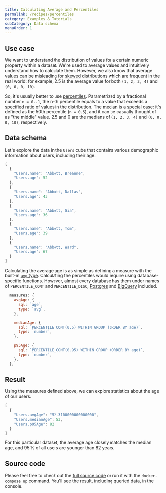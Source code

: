```yaml
---
title: Calculating Average and Percentiles
permalink: /recipes/percentiles
category: Examples & Tutorials
subCategory: Data schema
menuOrder: 1
---
```


## Use case

We want to understand the distribution of values for a certain numeric property
within a dataset. We're used to average values and intuitively understand how to calculate them. However, we also know that average values can be misleading for
[skewed](https://en.wikipedia.org/wiki/Skewness) distributions which are frequent in
the real world: for example, 2.5 is the average value for both `(1, 2, 3, 4)` and
`(0, 0, 0, 10)`.

So, it's usually better to use [percentiles](https://en.wikipedia.org/wiki/Percentile).
Parametrized by a fractional number `n = 0..1`, the n-th percentile equals to a value
that exceeds a specified ratio of values in the distribution.
The [median](https://en.wikipedia.org/wiki/Median) is a special case: it's defined as
the 50th percentile (`n = 0.5`), and it can be casually thought of as "the middle"
value. 2.5 and 0 are the medians of `(1, 2, 3, 4)` and `(0, 0, 0, 10)`, respectively.

## Data schema

Let's explore the data in the `Users` cube that contains various demographic
information about users, including their age:

```javascript
[
  {
    "Users.name": "Abbott, Breanne",
    "Users.age": 52
  },
  {
    "Users.name": "Abbott, Dallas",
    "Users.age": 43
  },
  {
    "Users.name": "Abbott, Gia",
    "Users.age": 36
  },
  {
    "Users.name": "Abbott, Tom",
    "Users.age": 39
  },
  {
    "Users.name": "Abbott, Ward",
    "Users.age": 67
  }
]
```

Calculating the average age is as simple as defining a measure with the built-in
[`avg` type](https://cube.dev/docs/schema/reference/types-and-formats#measures-types-avg).
Calculating the percentiles would require using database-specific functions. However,
almost every database has them under names of `PERCENTILE_CONT` and `PERCENTILE_DISC`,
[Postgres](https://www.postgresql.org/docs/current/functions-aggregate.html) and
[BigQuery](https://cloud.google.com/bigquery/docs/reference/standard-sql/functions-and-operators#aggregate_functions)
included. 

```javascript
  measures: {
    avgAge: {
      sql: `age`,
      type: `avg`,
    },

    medianAge: {
      sql: `PERCENTILE_CONT(0.5) WITHIN GROUP (ORDER BY age)`,
      type: `number`,
    },

    p95Age: {
      sql: `PERCENTILE_CONT(0.95) WITHIN GROUP (ORDER BY age)`,
      type: `number`,
    },
  },
```

## Result

Using the measures defined above, we can explore statistics about the age of our users.

```javascript
[
  {
    "Users.avgAge": "52.3100000000000000",
    "Users.medianAge": 53,
    "Users.p95Age": 82
  }
]
```

For this particular dataset, the average age closely matches the median age, and
95&thinsp;% of all users are younger than 82 years.

## Source code

Please feel free to check out the
[full source code](https://github.com/cube-js/cube.js/tree/master/examples/recipes/percentiles)
or run it with the `docker-compose up` command. You'll see the result, including
queried data, in the console.
